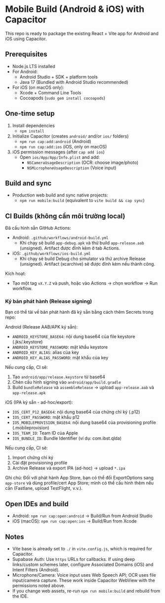 # Mobile Build (Android & iOS) with Capacitor

This repo is ready to package the existing React + Vite app for Android and iOS using Capacitor.

## Prerequisites
- Node.js LTS installed
- For Android:
  - Android Studio + SDK + platform tools
  - Java 17 (Bundled with Android Studio recommended)
- For iOS (on macOS only):
  - Xcode + Command Line Tools
  - Cocoapods (`sudo gem install cocoapods`)

## One-time setup
1. Install dependencies
   - `npm install`
2. Initialize Capacitor (creates `android/` and/or `ios/` folders)
   - `npm run cap:add:android` (Android)
   - `npm run cap:add:ios` (iOS, only on macOS)
3. iOS permission messages (after `cap add ios`)
   - Open `ios/App/App/Info.plist` and add:
     - `NSCameraUsageDescription` (OCR: choose image/photo)
     - `NSMicrophoneUsageDescription` (Voice input)

## Build and sync
- Production web build and sync native projects:
  - `npm run mobile:build` (equivalent to `vite build && cap sync`)

## CI Builds (không cần môi trường local)
Đã cấu hình sẵn GitHub Actions:
- Android: `.github/workflows/android-build.yml`
  - Khi chạy sẽ build `app-debug.apk` và thử build `app-release.aab` (unsigned). Artifact được đính kèm ở tab Actions.
- iOS: `.github/workflows/ios-build.yml`
  - Khi chạy sẽ build Debug cho simulator và thử archive Release (unsigned). Artifact (xcarchive) sẽ được đính kèm nếu thành công.

Kích hoạt:
- Tạo một tag `vX.Y.Z` và push, hoặc vào Actions → chọn workflow → Run workflow.

### Ký bản phát hành (Release signing)

Bạn có thể tải về bản phát hành đã ký sẵn bằng cách thêm Secrets trong repo:

Android (Release AAB/APK ký sẵn):
- `ANDROID_KEYSTORE_BASE64`: nội dung base64 của file keystore (.jks/.keystore)
- `ANDROID_KEYSTORE_PASSWORD`: mật khẩu keystore
- `ANDROID_KEY_ALIAS`: alias của key
- `ANDROID_KEY_ALIAS_PASSWORD`: mật khẩu của key

Nếu cung cấp, CI sẽ:
1) Tạo `android/app/release.keystore` từ base64
2) Chèn cấu hình signing vào `android/app/build.gradle`
3) Build `bundleRelease` và `assembleRelease` → upload `app-release.aab` và `app-release.apk`

iOS (IPA ký sẵn - ad-hoc/export):
- `IOS_CERT_P12_BASE64`: nội dung base64 của chứng chỉ ký (.p12)
- `IOS_CERT_PASSWORD`: mật khẩu p12
- `IOS_MOBILEPROVISION_BASE64`: nội dung base64 của provisioning profile (.mobileprovision)
- `IOS_TEAM_ID`: Team ID của Apple
- `IOS_BUNDLE_ID`: Bundle Identifier (ví dụ: com.ibst.qlda)

Nếu cung cấp, CI sẽ:
1) Import chứng chỉ ký
2) Cài đặt provisioning profile
3) Archive Release và export IPA (ad-hoc) → upload `*.ipa`

Ghi chú: Đối với phát hành App Store, bạn có thể đổi ExportOptions sang `app-store` và dùng profile/cert App Store; mình có thể cấu hình thêm nếu cần (Fastlane, upload TestFlight, v.v.).

## Open IDEs and build
- Android: `npm run cap:open:android` → Build/Run from Android Studio
- iOS (macOS): `npm run cap:open:ios` → Build/Run from Xcode

## Notes
- Vite base is already set to `./` in `vite.config.js`, which is required for Capacitor.
- Supabase Auth: Use `https` URLs for callbacks. If using deep links/custom schemes later, configure Associated Domains (iOS) and Intent Filters (Android).
- Microphone/Camera: Voice input uses Web Speech API; OCR uses file input/camera capture. These work inside Capacitor WebView with the permissions noted above.
- If you change web assets, re-run `npm run mobile:build` and rebuild from the IDE.
